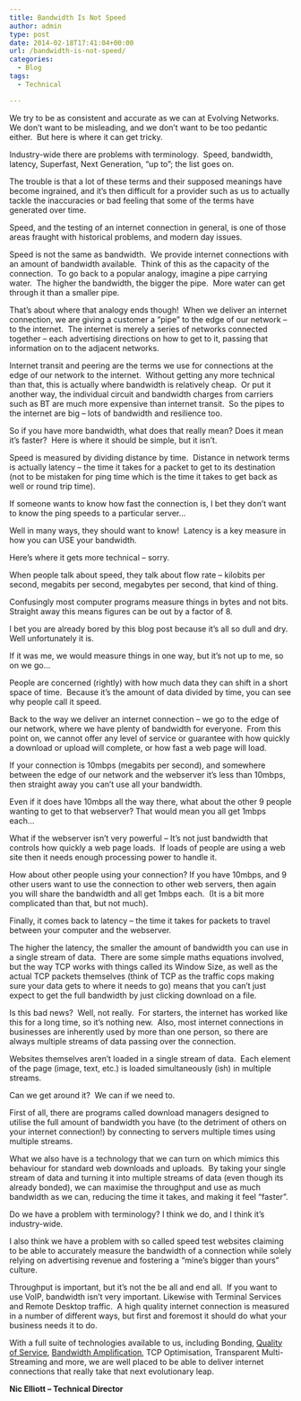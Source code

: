 ```yaml
---
title: Bandwidth Is Not Speed
author: admin
type: post
date: 2014-02-18T17:41:04+00:00
url: /bandwidth-is-not-speed/
categories:
  - Blog
tags:
  - Technical

---
```

We try to be as consistent and accurate as we can at Evolving Networks.  We don’t want to be misleading, and we don’t want to be too pedantic either.  But here is where it can get tricky.

Industry-wide there are problems with terminology.  Speed, bandwidth, latency, Superfast, Next Generation, “up to”; the list goes on.

The trouble is that a lot of these terms and their supposed meanings have become ingrained, and it’s then difficult for a provider such as us to actually tackle the inaccuracies or bad feeling that some of the terms have generated over time.

Speed, and the testing of an internet connection in general, is one of those areas fraught with historical problems, and modern day issues.

Speed is not the same as bandwidth.  We provide internet connections with an amount of bandwidth available.  Think of this as the capacity of the connection.  To go back to a popular analogy, imagine a pipe carrying water.  The higher the bandwidth, the bigger the pipe.  More water can get through it than a smaller pipe.

That’s about where that analogy ends though!  When we deliver an internet connection, we are giving a customer a “pipe” to the edge of our network – to the internet.  The internet is merely a series of networks connected together &#8211; each advertising directions on how to get to it, passing that information on to the adjacent networks.

Internet transit and peering are the terms we use for connections at the edge of our network to the internet.  Without getting any more technical than that, this is actually where bandwidth is relatively cheap.  Or put it another way, the individual circuit and bandwidth charges from carriers such as BT are much more expensive than internet transit.  So the pipes to the internet are big – lots of bandwidth and resilience too.

So if you have more bandwidth, what does that really mean? Does it mean it’s faster?  Here is where it should be simple, but it isn’t.

Speed is measured by dividing distance by time.  Distance in network terms is actually latency – the time it takes for a packet to get to its destination (not to be mistaken for ping time which is the time it takes to get back as well or round trip time).

If someone wants to know how fast the connection is, I bet they don’t want to know the ping speeds to a particular server…

Well in many ways, they should want to know!  Latency is a key measure in how you can USE your bandwidth.

Here’s where it gets more technical – sorry.

When people talk about speed, they talk about flow rate – kilobits per second, megabits per second, megabytes per second, that kind of thing.

Confusingly most computer programs measure things in bytes and not bits.  Straight away this means figures can be out by a factor of 8.

I bet you are already bored by this blog post because it’s all so dull and dry.  Well unfortunately it is.

If it was me, we would measure things in one way, but it’s not up to me, so on we go…

People are concerned (rightly) with how much data they can shift in a short space of time.  Because it’s the amount of data divided by time, you can see why people call it speed.

Back to the way we deliver an internet connection – we go to the edge of our network, where we have plenty of bandwidth for everyone.  From this point on, we cannot offer any level of service or guarantee with how quickly a download or upload will complete, or how fast a web page will load.

If your connection is 10mbps (megabits per second), and somewhere between the edge of our network and the webserver it’s less than 10mbps, then straight away you can’t use all your bandwidth.

Even if it does have 10mbps all the way there, what about the other 9 people wanting to get to that webserver? That would mean you all get 1mbps each…

What if the webserver isn’t very powerful – It’s not just bandwidth that controls how quickly a web page loads.  If loads of people are using a web site then it needs enough processing power to handle it.

How about other people using your connection? If you have 10mbps, and 9 other users want to use the connection to other web servers, then again you will share the bandwidth and all get 1mbps each.  (It is a bit more complicated than that, but not much).

Finally, it comes back to latency – the time it takes for packets to travel between your computer and the webserver.

The higher the latency, the smaller the amount of bandwidth you can use in a single stream of data.  There are some simple maths equations involved, but the way TCP works with things called its Window Size, as well as the actual TCP packets themselves (think of TCP as the traffic cops making sure your data gets to where it needs to go) means that you can’t just expect to get the full bandwidth by just clicking download on a file.

Is this bad news?  Well, not really.  For starters, the internet has worked like this for a long time, so it’s nothing new.  Also, most internet connections in businesses are inherently used by more than one person, so there are always multiple streams of data passing over the connection.

Websites themselves aren’t loaded in a single stream of data.  Each element of the page (image, text, etc.) is loaded simultaneously (ish) in multiple streams.

Can we get around it?  We can if we need to.

First of all, there are programs called download managers designed to utilise the full amount of bandwidth you have (to the detriment of others on your internet connection!) by connecting to servers multiple times using multiple streams.

What we also have is a technology that we can turn on which mimics this behaviour for standard web downloads and uploads.  By taking your single stream of data and turning it into multiple streams of data (even though its already bonded), we can maximise the throughput and use as much bandwidth as we can, reducing the time it takes, and making it feel “faster”.

Do we have a problem with terminology? I think we do, and I think it’s industry-wide.

I also think we have a problem with so called speed test websites claiming to be able to accurately measure the bandwidth of a connection while solely relying on advertising revenue and fostering a “mine’s bigger than yours” culture.

Throughput is important, but it’s not the be all and end all.  If you want to use VoIP, bandwidth isn’t very important. Likewise with Terminal Services and Remote Desktop traffic.  A high quality internet connection is measured in a number of different ways, but first and foremost it should do what your business needs it to do.

With a full suite of technologies available to us, including Bonding, <a href="/so-what-do-we-mean-by-qos" target="_blank">Quality of Service</a>, <a href="/introducing-bandwidth-amplification" target="_blank">Bandwidth Amplification</a>, TCP Optimisation, Transparent Multi-Streaming and more, we are well placed to be able to deliver internet connections that really take that next evolutionary leap.

**Nic Elliott &#8211; Technical Director**